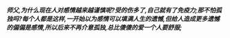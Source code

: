 ***师父,为什么现在人对感情越来越谨慎呢?受的伤多了,自己就有了免疫力;那不怕孤独吗?每个人都是这样,一开始以为感情可以填满人生的遗憾,但给人造成更多遗憾的偏偏是感情,所以后来不再介意孤独,总比傻傻的爱一个人要舒服;***